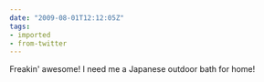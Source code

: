 ```yaml
---
date: "2009-08-01T12:12:05Z"
tags:
- imported
- from-twitter
---
```

Freakin' awesome! I need me a Japanese outdoor bath for home!
